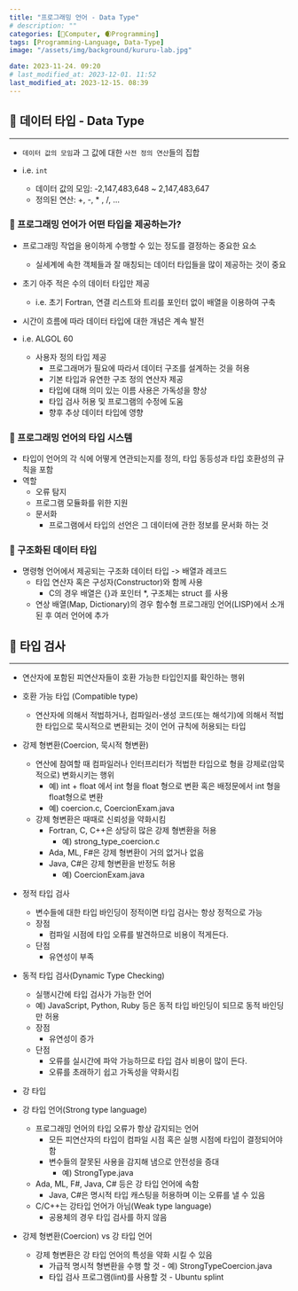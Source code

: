 ```yaml
---
title: "프로그래밍 언어 - Data Type"
# description: ""
categories: [💫Computer, 🌒Programming]
tags: [Programming-Language, Data-Type]
image: "/assets/img/background/kururu-lab.jpg"

date: 2023-11-24. 09:20
# last_modified_at: 2023-12-01. 11:52
last_modified_at: 2023-12-15. 08:39
---
```


## 💫 데이터 타입 - Data Type

---

- `데이터 값의 모임`과 그 값에 대한 `사전 정의 연산`들의 집합

- i.e. `int`
  - 데이터 값의 모임: -2,147,483,648 ~ 2,147,483,647
  - 정의된 연산: +, -, * , /, ...

### 🫧 프로그래밍 언어가 어떤 타입을 제공하는가?

- 프로그래밍 작업을 용이하게 수행할 수 있는 정도를 결정하는 중요한 요소
  - 실세계에 속한 객체들과 잘 매칭되는 데이터 타입들을 많이 제공하는 것이 중요

- 초기 아주 적은 수의 데이터 타입만 제공
  - i.e. 초기 Fortran, 연결 리스트와 트리를 포인터 없이 배열을 이용하여 구축

- 시간이 흐름에 따라 데이터 타입에 대한 개념은 계속 발전

- i.e. ALGOL 60
  - 사용자 정의 타입 제공
    - 프로그래머가 필요에 따라서 데이터 구조를 설계하는 것을 허용
    - 기본 타입과 유연한 구조 정의 연산자 제공
    - 타입에 대해 의미 있는 이름 사용은 가독성을 향상
    - 타입 검사 허용 및 프로그램의 수정에 도움
    - 향후 추상 데이터 타입에 영향

### 🫧 프로그래밍 언어의 타입 시스템

- 타입이 언어의 각 식에 어떻게 연관되는지를 정의, 타입 동등성과 타입 호환성의 규칙을 포함
- 역할
  - 오류 탐지
  - 프로그램 모듈화를 위한 지원
  - 문서화
    - 프로그램에서 타입의 선언은 그 데이터에 관한 정보를 문서화 하는 것

### 🫧 구조화된 데이터 타입

- 명령형 언어에서 제공되는 구조화 데이터 타입 -> 배열과 레코드
  - 타입 연산자 혹은 구성자(Constructor)와 함께 사용
    - C의 경우 배열은 {}과 포인터 *, 구조체는 struct 를 사용
  - 연상 배열(Map, Dictionary)의 경우 함수형 프로그래밍 언어(LISP)에서 소개된 후 여러 언어에 추가

## 💫 타입 검사

---

- 연산자에 포함된 피연산자들이 호환 가능한 타입인지를 확인하는 행위
- 호환 가능 타입 (Compatible type)
  - 연산자에 의해서 적법하거나, 컴파일러-생성 코드(또는 해석기)에 의해서 적법한 타입으로 묵시적으로 변환되는 것이 언어 규칙에 허용되는 타입
- 강제 형변환(Coercion, 묵시적 형변환)
  - 연산에 참여할 때 컴파일러나 인터프리터가 적법한 타입으로 형을 강제로(암묵적으로) 변화시키는 행위
    - 예) int + float 에서 int 형을 float 형으로 변환 혹은 배정문에서 int 형을 float형으로 변환
    - 예) coercion.c, CoercionExam.java
  - 강제 형변환은 때때로 신뢰성을 약화시킴
    - Fortran, C, C++은 상당히 많은 강제 형변환을 허용
      - 예) strong_type_coercion.c
    - Ada, ML, F#은 강제 형변환이 거의 없거나 없음
    - Java, C#은 강제 형변환을 반정도 허용
      - 예) CoercionExam.java
- 정적 타입 검사
  - 변수들에 대한 타입 바인딩이 정적이면 타입 검사는 항상 정적으로 가능
  - 장점
    - 컴파일 시점에 타입 오류를 발견하므로 비용이 적게든다.
  - 단점
    - 유연성이 부족
- 동적 타입 검사(Dynamic Type Checking)
  - 실행시간에 타입 검사가 가능한 언어
  - 예) JavaScript, Python, Ruby 등은 동적 타입 바인딩이 되므로 동적 바인딩만 허용
  - 장점
    - 유연성이 증가
  - 단점
    - 오류를 실시간에 파악 가능하므로 타입 검사 비용이 많이 든다.
    - 오류를 초래하기 쉽고 가독성을 약화시킴

- 강 타입
- 강 타입 언어(Strong type language)
  - 프로그래밍 언어의 타입 오류가 항상 감지되는 언어
    - 모든 피연산자의 타입이 컴파일 시점 혹은 실행 시점에 타입이 결정되어야 함
    - 변수들의 잘못된 사용을 감지해 냄으로 안전성을 증대
      - 예) StrongType.java
  - Ada, ML, F#, Java, C# 등은 강 타입 언어에 속함
    - Java, C#은 명시적 타입 캐스팅을 허용하며 이는 오류를 낼 수 있음
  - C/C++는 강타입 언어가 아님(Weak type language)
    - 공용체의 경우 타입 검사를 하지 않음
- 강제 형변환(Coercion) vs 강 타입 언어
  - 강제 형변환은 강 타입 언어의 특성을 약화 시킬 수 있음
    - 가급적 명시적 형변환을 수행 할 것 - 예) StrongTypeCoercion.java
    - 타입 검사 프로그램(lint)를 사용할 것 - Ubuntu splint
